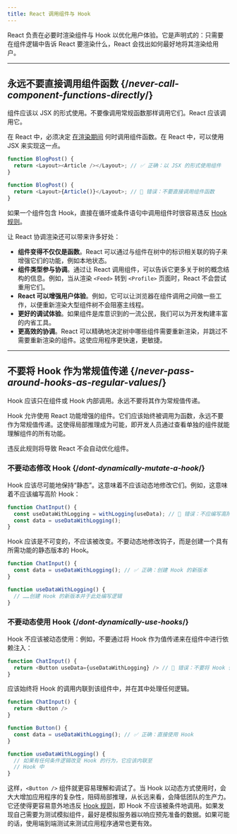 ```yaml
---
title: React 调用组件与 Hook
---
```


<Intro>
React 负责在必要时渲染组件与 Hook 以优化用户体验。它是声明式的：只需要在组件逻辑中告诉 React 要渲染什么，React 会找出如何最好地将其渲染给用户。
</Intro>

<InlineToc />

---

## 永远不要直接调用组件函数 {/*never-call-component-functions-directly*/}
组件应该以 JSX 的形式使用。不要像调用常规函数那样调用它们。React 应该调用它。

在 React 中，必须决定 [在渲染期间](/reference/rules/components-and-hooks-must-be-pure#how-does-react-run-your-code) 何时调用组件函数。在 React 中，可以使用 JSX 来实现这一点。

```js {2}
function BlogPost() {
  return <Layout><Article /></Layout>; // ✅ 正确：以 JSX 的形式使用组件
}
```

```js {2}
function BlogPost() {
  return <Layout>{Article()}</Layout>; // 🔴 错误：不要直接调用组件函数
}
```

如果一个组件包含 Hook，直接在循环或条件语句中调用组件时很容易违反 [Hook 规则](/reference/rules/rules-of-hooks)。

让 React 协调渲染还可以带来许多好处：

* **组件变得不仅仅是函数**。React 可以通过与组件在树中的标识相关联的钩子来增强它们的功能，例如本地状态。
* **组件类型参与协调**。通过让 React 调用组件，可以告诉它更多关于树的概念结构的信息。例如，当从渲染 `<Feed>` 转到 `<Profile>` 页面时，React 不会尝试重用它们。
* **React 可以增强用户体验**。例如，它可以让浏览器在组件调用之间做一些工作，以便重新渲染大型组件树不会阻塞主线程。
* **更好的调试体验**。如果组件是库意识到的一流公民，我们可以为开发构建丰富的内省工具。
* **更高效的协调**。React 可以精确地决定树中哪些组件需要重新渲染，并跳过不需要重新渲染的组件。这使应用程序更快速，更敏捷。

---

## 不要将 Hook 作为常规值传递 {/*never-pass-around-hooks-as-regular-values*/}

Hook 应该只在组件或 Hook 内部调用。永远不要将其作为常规值传递。

Hook 允许使用 React 功能增强的组件。它们应该始终被调用为函数，永远不要作为常规值传递。这使得局部推理成为可能，即开发人员通过查看单独的组件就能理解组件的所有功能。

违反此规则将导致 React 不会自动优化组件。

### 不要动态修改 Hook {/*dont-dynamically-mutate-a-hook*/}

Hook 应该尽可能地保持“静态”。这意味着不应该动态地修改它们。例如，这意味着不应该编写高阶 Hook：

```js {2}
function ChatInput() {
  const useDataWithLogging = withLogging(useData); // 🔴 错误：不应编写高阶 Hook
  const data = useDataWithLogging();
}
```

Hook 应该是不可变的，不应该被改变。不要动态地修改钩子，而是创建一个具有所需功能的静态版本的 Hook。

```js {2,6}
function ChatInput() {
  const data = useDataWithLogging(); // ✅ 正确：创建 Hook 的新版本
}

function useDataWithLogging() {
  // ……创建 Hook 的新版本并于此处编写逻辑
}
```

### 不要动态使用 Hook {/*dont-dynamically-use-hooks*/}

Hook 不应该被动态使用：例如，不要通过将 Hook 作为值传递来在组件中进行依赖注入：

```js {2}
function ChatInput() {
  return <Button useData={useDataWithLogging} /> // 🔴 错误：不要将 Hook 作为 props
}
```

应该始终将 Hook 的调用内联到该组件中，并在其中处理任何逻辑。

```js {6}
function ChatInput() {
  return <Button />
}

function Button() {
  const data = useDataWithLogging(); // ✅ 正确：直接使用 Hook
}

function useDataWithLogging() {
  // 如果有任何条件逻辑改变 Hook 的行为，它应该内联至
  // Hook 中
}
```

这样，`<Button />` 组件就更容易理解和调试了。当 Hook 以动态方式使用时，会大大增加应用程序的复杂性，阻碍局部推理，从长远来看，会降低团队的生产力。它还使得更容易意外地违反 [Hook 规则](/reference/rules/rules-of-hooks)，即 Hook 不应该被条件地调用。如果发现自己需要为测试模拟组件，最好是模拟服务器以响应预先准备的数据。如果可能的话，使用端到端测试来测试应用程序通常也更有效。


